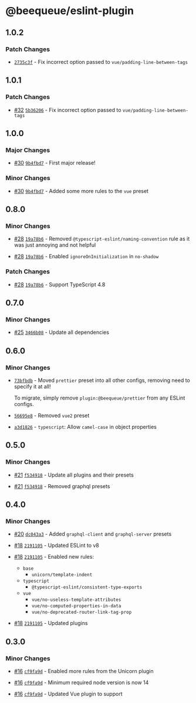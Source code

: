 # @beequeue/eslint-plugin

## 1.0.2

### Patch Changes

- [`2735c3f`](https://github.com/BeeeQueue/eslint-plugin/commit/2735c3f1250a7b01a23ea18df63b5bc4fed9c40b) - Fix incorrect option passed to `vue/padding-line-between-tags`

## 1.0.1

### Patch Changes

- [#32](https://github.com/BeeeQueue/eslint-plugin/pull/32) [`5b36206`](https://github.com/BeeeQueue/eslint-plugin/commit/5b36206423ab5075048d98850c32815730a1e6c4) - Fix incorrect option passed to `vue/padding-line-between-tags`

## 1.0.0

### Major Changes

- [#30](https://github.com/BeeeQueue/eslint-plugin/pull/30) [`9b4fbd7`](https://github.com/BeeeQueue/eslint-plugin/commit/9b4fbd763fb9970491c56bd90cbd8e3db58abbb3) - First major release!

### Minor Changes

- [#30](https://github.com/BeeeQueue/eslint-plugin/pull/30) [`9b4fbd7`](https://github.com/BeeeQueue/eslint-plugin/commit/9b4fbd763fb9970491c56bd90cbd8e3db58abbb3) - Added some more rules to the `vue` preset

## 0.8.0

### Minor Changes

- [#28](https://github.com/BeeeQueue/eslint-plugin/pull/28) [`19a78b6`](https://github.com/BeeeQueue/eslint-plugin/commit/19a78b64ef46ebc47279f8f496c6b4252574b56d) - Removed `@typescript-eslint/naming-convention` rule as it was just annoying and not helpful

- [#28](https://github.com/BeeeQueue/eslint-plugin/pull/28) [`19a78b6`](https://github.com/BeeeQueue/eslint-plugin/commit/19a78b64ef46ebc47279f8f496c6b4252574b56d) - Enabled `ignoreOnInitialization` in `no-shadow`

### Patch Changes

- [#28](https://github.com/BeeeQueue/eslint-plugin/pull/28) [`19a78b6`](https://github.com/BeeeQueue/eslint-plugin/commit/19a78b64ef46ebc47279f8f496c6b4252574b56d) - Support TypeScript 4.8

## 0.7.0

### Minor Changes

- [#25](https://github.com/BeeeQueue/eslint-plugin/pull/25) [`3466b08`](https://github.com/BeeeQueue/eslint-plugin/commit/3466b08849ccf496fc9f03b5679f9c4a3251bbd4) - Update all dependencies

## 0.6.0

### Minor Changes

- [`73bfbdb`](https://github.com/BeeeQueue/eslint-plugin/commit/73bfbdbe6265a0bc5299898f0be4b8b91d03c01c) - Moved `prettier` preset into all other configs, removing need to specify it at all!

  To migrate, simply remove `plugin:@beequeue/prettier` from any ESLint configs.

* [`56695e8`](https://github.com/BeeeQueue/eslint-plugin/commit/56695e89b10083d28ef9d6f6446b864c79037052) - Removed `vue2` preset

- [`a3d1826`](https://github.com/BeeeQueue/eslint-plugin/commit/a3d1826d1149aac4d944a35b8949c39303e859ad) - `typescript`: Allow `camel-case` in object properties

## 0.5.0

### Minor Changes

- [#21](https://github.com/BeeeQueue/eslint-plugin/pull/21) [`f534918`](https://github.com/BeeeQueue/eslint-plugin/commit/f534918ab04e7a8ab93a07059d095d3db2272335) - Update all plugins and their presets

* [#21](https://github.com/BeeeQueue/eslint-plugin/pull/21) [`f534918`](https://github.com/BeeeQueue/eslint-plugin/commit/f534918ab04e7a8ab93a07059d095d3db2272335) - Removed graphql presets

## 0.4.0

### Minor Changes

- [#20](https://github.com/BeeeQueue/eslint-plugin/pull/20) [`dc043a3`](https://github.com/BeeeQueue/eslint-plugin/commit/dc043a358bd13cca7ff99ad48cda6de3033dff3f) - Added `graphql-client` and `graphql-server` presets

* [#18](https://github.com/BeeeQueue/eslint-plugin/pull/18) [`2191105`](https://github.com/BeeeQueue/eslint-plugin/commit/21911053cc13407ccae512bde17a15a7f303c576) - Updated ESLint to v8

- [#18](https://github.com/BeeeQueue/eslint-plugin/pull/18) [`2191105`](https://github.com/BeeeQueue/eslint-plugin/commit/21911053cc13407ccae512bde17a15a7f303c576) - Enabled new rules:

  - `base`
    - `unicorn/template-indent`
  - `typescript`
    - `@typescript-eslint/consistent-type-exports`
  - `vue`
    - `vue/no-useless-template-attributes`
    - `vue/no-computed-properties-in-data`
    - `vue/no-deprecated-router-link-tag-prop`

* [#18](https://github.com/BeeeQueue/eslint-plugin/pull/18) [`2191105`](https://github.com/BeeeQueue/eslint-plugin/commit/21911053cc13407ccae512bde17a15a7f303c576) - Updated plugins

## 0.3.0

### Minor Changes

- [#16](https://github.com/BeeeQueue/eslint-plugin/pull/16) [`cf9fa9d`](https://github.com/BeeeQueue/eslint-plugin/commit/cf9fa9d3c70fc0481317b5ea6fed315db4f594a8) - Enabled more rules from the Unicorn plugin

* [#16](https://github.com/BeeeQueue/eslint-plugin/pull/16) [`cf9fa9d`](https://github.com/BeeeQueue/eslint-plugin/commit/cf9fa9d3c70fc0481317b5ea6fed315db4f594a8) - Minimum required node version is now 14

- [#16](https://github.com/BeeeQueue/eslint-plugin/pull/16) [`cf9fa9d`](https://github.com/BeeeQueue/eslint-plugin/commit/cf9fa9d3c70fc0481317b5ea6fed315db4f594a8) - Updated Vue plugin to support <script setup>

### Patch Changes

- [#16](https://github.com/BeeeQueue/eslint-plugin/pull/16) [`cf9fa9d`](https://github.com/BeeeQueue/eslint-plugin/commit/cf9fa9d3c70fc0481317b5ea6fed315db4f594a8) - Updated dependencies

## 0.2.1

### Patch Changes

- [#14](https://github.com/BeeeQueue/eslint-plugin/pull/14) [`9f80ed3`](https://github.com/BeeeQueue/eslint-plugin/commit/9f80ed3aea683d240735747ca677e4bfadb9eb4a) - Added missing optional `peerDependency` on `prettier`

## 0.2.0

### Minor Changes

- [#12](https://github.com/BeeeQueue/eslint-plugin/pull/12) [`177473e`](https://github.com/BeeeQueue/eslint-plugin/commit/177473eeff955433b6cf2b430165384dcade68cb) - Enabled `eslint-plugin-unicorn`'s recommended rules, with a few exceptions

* [#12](https://github.com/BeeeQueue/eslint-plugin/pull/12) [`177473e`](https://github.com/BeeeQueue/eslint-plugin/commit/177473eeff955433b6cf2b430165384dcade68cb) - `react`: Enabled `react/no-unstable-nested-components`, disallowing components that are re-created every render

- [#12](https://github.com/BeeeQueue/eslint-plugin/pull/12) [`177473e`](https://github.com/BeeeQueue/eslint-plugin/commit/177473eeff955433b6cf2b430165384dcade68cb) - `typescript`: Type imports are now sorted below all other imports

### Patch Changes

- [#12](https://github.com/BeeeQueue/eslint-plugin/pull/12) [`177473e`](https://github.com/BeeeQueue/eslint-plugin/commit/177473eeff955433b6cf2b430165384dcade68cb) - Updated all dependencies

* [#12](https://github.com/BeeeQueue/eslint-plugin/pull/12) [`177473e`](https://github.com/BeeeQueue/eslint-plugin/commit/177473eeff955433b6cf2b430165384dcade68cb) - `typescript`: Removed warning about non-null assertions

## 0.1.3

### Patch Changes

- [`61b6a31`](https://github.com/BeeeQueue/eslint-plugin/commit/61b6a317241e3a6678794d4a060437113e210c82) [#10](https://github.com/BeeeQueue/eslint-plugin/pull/10) - `typescript`: Fixed issue with resolving `tsconfig.json`s.

## 0.1.2

### Patch Changes

- [`dab1e39`](https://github.com/BeeeQueue/eslint-plugin/commit/dab1e39aecf05941c1923c7b2e52c60c5ee28e29) [#8](https://github.com/BeeeQueue/eslint-plugin/pull/8) - `typescript`: Fixed typo in `node/no-unpublished-import` disabling.

## 0.1.1

### Patch Changes

- [`7e183f7`](https://github.com/BeeeQueue/eslint-plugin/commit/7e183f7ad787beb1edb442219bba3411d9bb662c) [#5](https://github.com/BeeeQueue/eslint-plugin/pull/5) - `typescript`: Disabled `node/no-unpublished-imports` as it breaks with types.

## 0.1.0

### Minor Changes

- [`499a79f`](https://github.com/BeeeQueue/eslint-plugin/commit/499a79f453682e00b30929426e66bf3afe75f271) - Initial release.

## 0.1.0-beta.3

### Minor Changes

- [`e5384a6`](https://github.com/BeeeQueue/eslint-plugin/commit/e5384a64fb8eb624b51ad642a954ff83ce9df3bc) - `vue`, `vue2`: Added new presets.

* [`e5384a6`](https://github.com/BeeeQueue/eslint-plugin/commit/e5384a64fb8eb624b51ad642a954ff83ce9df3bc) - `typescript`: Relaxed `any` operation restrictions.

- [`7bc2181`](https://github.com/BeeeQueue/eslint-plugin/commit/7bc21812394b4075210fbdf8420fe09dda92b289) - `node`: Added preset.
